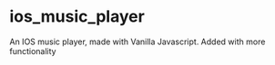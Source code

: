 # ios_music_player
An IOS music player, made with Vanilla Javascript. Added with more functionality
